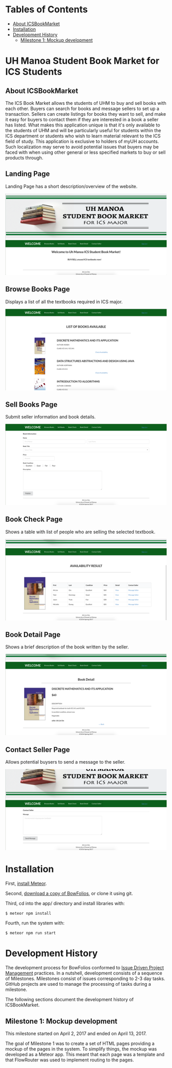 # Tables of Contents

* [About ICSBookMarket](#about-icsbookmarket)
* [Installation](#installation)
* [Development History](#development-history)
  * [Milestone 1: Mockup development](#milestone-1-mockup-development)

# UH Manoa Student Book Market for ICS Students

## About ICSBookMarket

The ICS Book Market allows the students of UHM to buy and sell books with each other. Buyers can search for books and message sellers to set up a transaction. Sellers can create listings for books they want to sell, and make it easy for buyers to contact them if they are interested in a book a seller has listed. What makes this application unique is that it's only available to the students of UHM and will be particularly useful for students within the ICS department or students who wish to learn material relevant to the ICS field of study. This application is exclusive to holders of myUH accounts.  Such localization may serve to avoid potential issues that buyers may be faced with when using other general or less specified markets to buy or sell products through.  

## Landing Page

Landing Page has a short description/overview of the website.

<img class="ui image" src="/images/landing.png">

## Browse Books Page

Displays a list of all the textbooks required in ICS major.

<img class="ui image" src="/images/browse_books.png">

## Sell Books Page

Submit seller information and book details.

<img class="ui image" src="/images/sell_books.png">

## Book Check Page

Shows a table with list of people who are selling the selected textbook.

<img class="ui image" src="/images/book_check.png">

## Book Detail Page

Shows a brief description of the book written by the seller.

<img class="ui image" src="/images/book_detail.png">

## Contact Seller Page

Allows potential buysers to send a message to the seller.

<img class="ui image" src="/images/contact_seller.png">

# Installation
First, [install Meteor](https://www.meteor.com/install).

Second, [download a copy of BowFolios](https://github.com/ics-software-engineering/meteor-application-template/archive/master.zip), or clone it using git.
  
Third, cd into the app/ directory and install libraries with:

```
$ meteor npm install
```

Fourth, run the system with:

```
$ meteor npm run start
```

# Development History

The development process for BowFolios conformed to [Issue Driven Project Management](http://courses.ics.hawaii.edu/ics314s17/modules/project-management/) practices. In a nutshell, development consists of a sequence of Milestones. Milestones consist of issues corresponding to 2-3 day tasks. GitHub projects are used to manage the processing of tasks during a milestone.  

The following sections document the development history of ICSBookMarket.

## Milestone 1: Mockup development

This milestone started on April 2, 2017 and ended on April 13, 2017.

The goal of Milestone 1 was to create a set of HTML pages providing a mockup of the pages in the system. To simplify things, the mockup was developed as a Meteor app. This meant that each page was a template and that FlowRouter was used to implement routing to the pages. 
